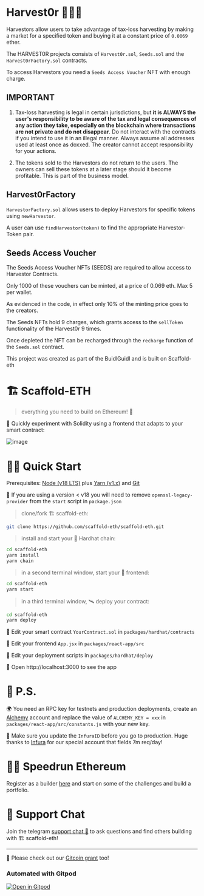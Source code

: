 # Harvest0r 🚜🚜🚜

Harvestors allow users to take advantage of tax-loss harvesting by making a market
for a specified token and buying it at a constant price of `0.0069` ether.  

The HARVEST0R projects consists of `Harvest0r.sol`, `Seeds.sol` and the `Harvest0rFactory.sol` contracts.  

To access Harvestors you need a `Seeds Access Voucher` NFT with enough charge.

## IMPORTANT
1. Tax-loss harvesting is legal in certain jurisdictions, but **it is ALWAYS the user's responsibility to be aware of the tax and legal consequences of any action they take, especially on the blockchain where transactions are not private and do not disappear**. Do not interact with the contracts if you intend to use it in an illegal manner. Always assume all addresses used at least once as doxxed. The creator cannot accept responsibility for your actions.

2. The tokens sold to the Harvestors do not return to the users. The owners can sell these tokens at a later stage should it become profitable. This is part of the business model.

## Harvest0rFactory  

`HarvestorFactory.sol` allows users to deploy Harvestors for specific tokens using `newHarvestor`.

A user can use `findHarvestor(token)` to find the appropriate Harvestor-Token pair.

## Seeds Access Voucher  

The Seeds Access Voucher NFTs (SEEDS) are required to allow access to Harvestor Contracts.

Only 1000 of these vouchers can be minted, at a price of 0.069 eth. Max 5 per wallet.

As evidenced in the code, in effect only 10% of the minting price goes to the creators.

The Seeds NFTs hold 9 charges, which grants access to the `sellToken` functionality of the Harvest0r 9 times.

Once depleted the NFT can be recharged through the `recharge` function of the `Seeds.sol` contract.

This project was created as part of the BuidlGuidl and is built on Scaffold-eth

# 🏗 Scaffold-ETH

> everything you need to build on Ethereum! 🚀

🧪 Quickly experiment with Solidity using a frontend that adapts to your smart contract:

![image](https://user-images.githubusercontent.com/2653167/124158108-c14ca380-da56-11eb-967e-69cde37ca8eb.png)


# 🏄‍♂️ Quick Start

Prerequisites: [Node (v18 LTS)](https://nodejs.org/en/download/) plus [Yarn (v1.x)](https://classic.yarnpkg.com/en/docs/install/) and [Git](https://git-scm.com/downloads)

🚨 If you are using a version < v18 you will need to remove `openssl-legacy-provider` from the `start` script in `package.json`

> clone/fork 🏗 scaffold-eth:

```bash
git clone https://github.com/scaffold-eth/scaffold-eth.git
```

> install and start your 👷‍ Hardhat chain:

```bash
cd scaffold-eth
yarn install
yarn chain
```

> in a second terminal window, start your 📱 frontend:

```bash
cd scaffold-eth
yarn start
```

> in a third terminal window, 🛰 deploy your contract:

```bash
cd scaffold-eth
yarn deploy
```

🔏 Edit your smart contract `YourContract.sol` in `packages/hardhat/contracts`

📝 Edit your frontend `App.jsx` in `packages/react-app/src`

💼 Edit your deployment scripts in `packages/hardhat/deploy`

📱 Open http://localhost:3000 to see the app

# 💌 P.S.

🌍 You need an RPC key for testnets and production deployments, create an [Alchemy](https://www.alchemy.com/) account and replace the value of `ALCHEMY_KEY = xxx` in `packages/react-app/src/constants.js` with your new key.

📣 Make sure you update the `InfuraID` before you go to production. Huge thanks to [Infura](https://infura.io/) for our special account that fields 7m req/day!

# 🏃💨 Speedrun Ethereum
Register as a builder [here](https://speedrunethereum.com) and start on some of the challenges and build a portfolio.

# 💬 Support Chat

Join the telegram [support chat 💬](https://t.me/joinchat/KByvmRe5wkR-8F_zz6AjpA) to ask questions and find others building with 🏗 scaffold-eth!

---

🙏 Please check out our [Gitcoin grant](https://gitcoin.co/grants/2851/scaffold-eth) too!

### Automated with Gitpod

[![Open in Gitpod](https://gitpod.io/button/open-in-gitpod.svg)](https://gitpod.io/#github.com/scaffold-eth/scaffold-eth)
